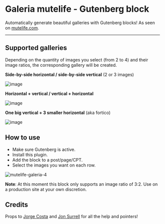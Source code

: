 # Galeria mutelife - Gutenberg block

Automatically generate beautiful galleries with Gutenberg blocks! As seen on [mutelife.com](https://mutelife.com/).

---

## Supported galleries

Depending on the quantity of images you select (from 2 to 4) and their image ratios, the corresponding gallery will be created.

**Side-by-side horizontal / side-by-side vertical** (2 or 3 images)

![image](https://user-images.githubusercontent.com/390760/49022424-c05f8100-f18c-11e8-9f8e-2ed2f7be733e.png)

**Horizontal + vertical / vertical + horizontal**

![image](https://user-images.githubusercontent.com/390760/49022546-061c4980-f18d-11e8-90bc-552027646bb5.png)


**One big vertical + 3 smaller horizontal** (aka fortico)

![image](https://user-images.githubusercontent.com/390760/49022660-47acf480-f18d-11e8-9812-d34c04e8d075.png)

## How to use

- Make sure Gutenberg is active.
- Install this plugin.
- Add the block to a post/page/CPT.
- Select the images you want on each row.

![mutelife-galeria-4](https://user-images.githubusercontent.com/390760/49021530-bccafa80-f18a-11e8-8a7b-6b0c238fd53f.gif)

**Note**: At this moment this block only supports an image ratio of 3:2. Use on a production site at your own discretion.

## Credits

Props to [Jorge Costa](https://github.com/jorgefilipecosta) and [Jon Surrell](https://github.com/sirreal) for all the help and pointers!

